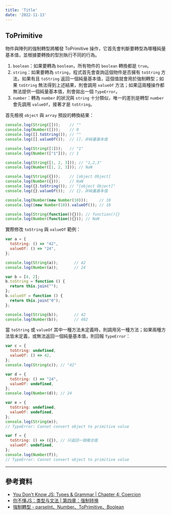 ```yaml
---
title: 'Title'
date: '2022-11-13'
---
```


## ToPrimitive
物件與陣列的強制轉型將觸發 ToPrimitive 操作，它首先會判斷要轉型為哪種純量基本值，並根據要轉換的型別執行不同的行為。

1. `boolean`：如果要轉為 `boolean`，所有物件的 `boolean` 轉換都是 `true`。
2. `string`：如果要轉為 `string`，程式首先會查詢這個物件是否擁有 `toString` 方法，如果有且 `toString` 返回一個純量基本值，這個值就會用於強制轉型；如果 `toString` 無法得到上述結果，則會調用 `valueOf` 方法；如果這兩種操作都無法提供一個純量基本值，則會拋出一個 `TypeError`。
3. `number`：轉為 `number` 的狀況與 `string` 十分類似，唯一的差別是轉型 `number` 會先調用 `valueOf`，接著才是 `toString`。

首先檢視 `object` 與 `array` 預設的轉換結果：
```js
console.log(String([]));    // ""
console.log(Number([]));    // 0
console.log([].toString()); // ""
console.log([].valueOf());  // []，非純量基本值

console.log(String([1]));   // "1"
console.log(Number(["1"])); // 1

console.log(String([1, 2, 3])); // "1,2,3"
console.log(Number([1, 2, 3])); // NaN

console.log(String({}));    // [object Object]
console.log(Number({}));    // NaN
console.log({}.toString()); // "[object Object]"
console.log({}.valueOf());  // {}，非純量基本值

console.log(Number(new Number(10)));     // 10
console.log((new Number(10)).valueOf()); // 10

console.log(String(function(){})); // function(){}
console.log(Number(function(){})); // NaN
```

實際修改 `toString` 與 `valueOf` 範例：
```js
var a = {
  toString: () => "42",
  valueOf: () => "24",
};

console.log(String(a));       // 42
console.log(Number(a));       // 24

var b = [4, 2];
b.toString = function () {
  return this.join("");
};
b.valueOf = function () {
  return this.join("0");
};

console.log(String(b));       // 42
console.log(Number(b));       // 402
```

當 `toString` 或 `valueOf` 其中一種方法未定義時，則調用另一種方法；如果兩種方法皆未定義，或無法返回一個純量基本值，則回報 `TypeError`：
```js
var c = {
  toString: undefined,
  valueOf: () => 42,
};
console.log(String(c)); // "42"

var d = {
  toString: () => "24",
  valueOf: undefined,
};
console.log(Number(d)); // 24

var e = {
  toString: undefined,
  valueOf: undefined,
};
console.log(String(e));
// TypeError: Cannot convert object to primitive value

var f = {
  toString: () => ({}), // 只返回一個複合值
  valueOf: undefined,
};
console.log(Number(f));
// TypeError: Cannot convert object to primitive value
```

---

## 參考資料
- [You Don't Know JS: Types & Grammar | Chapter 4: Coercion](https://github.com/getify/You-Dont-Know-JS/blob/1st-ed/types%20%26%20grammar/ch4.md)
- [你不懂JS：类型与文法 | 第四章：强制转换](https://github.com/CuiFi/You-Dont-Know-JS-CN/blob/master/types%20%26%20grammar/ch4.md)
- [強制轉型 - parseInt、Number、ToPrimitive、Boolean](https://tw.coderbridge.com/series/9e5162da940f473a9f1cfeece124ee98/posts/e04b35a3e0d343019e5577136cdbf870)
